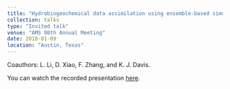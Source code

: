 ```yaml
---
title: "Hydrobiogeochemical data assimilation using ensemble-based simultaneous state and parameter estimation"
collection: talks
type: "Invited talk"
venue: "AMS 98th Annual Meeting"
date: 2018-01-09
location: "Austin, Texas"
---
```


Coauthors: L. Li, D. Xiao, F. Zhang, and K. J. Davis.

You can watch the recorded presentation [here](https://ams.confex.com/ams/98Annual/videogateway.cgi/id/45737?recordingid=45737).

